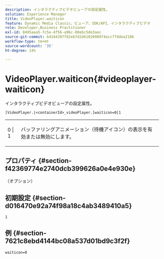 ```yaml
---
description: インタラクティブビデオビューアの設定属性。
solution: Experience Manager
title: VideoPlayer.waiticon
feature: Dynamic Media Classic，ビューア，SDK/API，インタラクティブビデオ
role: Developer,Business Practitioner
exl-id: 0495aaa5-7c5e-4f56-a96c-80ebc5de3aec
source-git-commit: b4344397f82eb7d2d61020909f4acc7fddea210b
workflow-type: tm+mt
source-wordcount: '35'
ht-degree: 14%

---
```


# VideoPlayer.waiticon{#videoplayer-waiticon}

インタラクティブビデオビューアの設定属性。

`[VideoPlayer.|<containerId>_videoPlayer.]waiticon=0|1`

<table id="table_C616483932C2482CA9794DDD7313FD7C"> 
 <tbody> 
  <tr> 
   <td colname="col1"> <p> <span class="codeph"> 0 | 1</span> </p> </td> 
   <td colname="col2"> <p> バッファリングアニメーション（待機アイコン）の表示を有効または無効にします。 </p> </td> 
  </tr> 
 </tbody> 
</table>

## プロパティ {#section-f42369774e2740dcb399626a0e4e930e}

（オプション）

## 初期設定 {#section-d016470e92a74f98a18c4ab3489410a5}

`1`

## 例 {#section-7621c8ebd4144bc08a537d01bd9c3f2f}

```
waiticon=0
```
